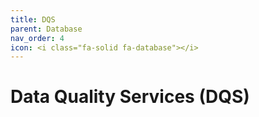 ```yaml
---
title: DQS
parent: Database
nav_order: 4
icon: <i class="fa-solid fa-database"></i>
---
```

# Data Quality Services (DQS)
